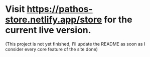 # Visit https://pathos-store.netlify.app/store for the current live version.

(This project is not yet finished, I'll update the README as soon as I consider every core feature of the site done)
